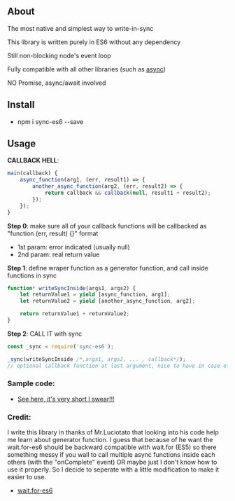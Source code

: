 ## About

The most native and simplest way to write-in-sync

This library is written purely in ES6 without any dependency

Still non-blocking node's event loop

Fully compatible with all other libraries (such as [async](https://www.npmjs.com/package/async))

NO Promise, async/await involved

## Install

* npm i sync-es6 --save

## Usage

**CALLBACK HELL**:

```javascript
main(callback) {
	async_function(arg1, (err, result1) => {
		another_async_function(arg2, (err, result2) => {
			return callback && callback(null, result1 + result2);
		});
	});
}
```

**Step 0**: make sure all of your callback functions will be callbacked as "function (err, result) {}" format
* 1st param: error indicated (usually null)
* 2nd param: real return value

**Step 1**: define wraper function as a generator function, and call inside functions in sync 
```javascript
function* writeSyncInside(args1, args2) { 
	let returnValue1 = yield [async_function, arg1];
	let returnValue2 = yield [another_async_function, arg2];

	return returnValue1 + returnValue2;
}
```

**Step 2**: CALL IT with sync
```javascript
const _sync = require('sync-es6');

_sync(writeSyncInside /*,args1, args2, ... , callback*/);
// optional callback function at last argument, nice to have in case of error occurred
```

### Sample code:
* [See here, it's very short I swear!!!](https://github.com/royalgarter/sync-es6/blob/master/test.js)

### Credit:

I write this library in thanks of Mr.Luciotato that looking into his code help me learn about generator function. I guess that because of he want the wait.for-es6 should be backward compatible with wait.for (ES5) so there something messy if you wall to call multiple async functions inside each others (with the "onComplete" event) OR maybe just I don't know how to use it properly. So I decide to seperate with a little modification to make it easier to use.
* [wait.for-es6](https://www.npmjs.com/package/wait.for-es6) 
